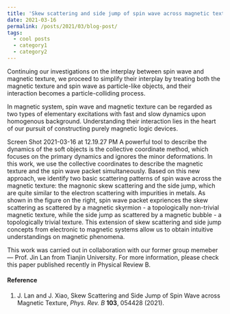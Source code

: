 ```yaml
---
title: 'Skew scattering and side jump of spin wave across magnetic texture'
date: 2021-03-16
permalink: /posts/2021/03/blog-post/
tags:
  - cool posts
  - category1
  - category2
---
```


Continuing our investigations on the interplay between spin wave and magnetic texture, we proceed to simplify their interplay by treating both the magnetic texture and spin wave as particle-like objects, and their interaction becomes a particle-colliding process.

In magnetic system, spin wave and magnetic texture can be regarded as two types of elementary excitations with fast and slow dynamics upon homogenous background. Understanding their interaction lies in the heart of our pursuit of constructing purely magnetic logic devices.

Screen Shot 2021-03-16 at 12.19.27 PM
A powerful tool to describe the dynamics of the soft objects is the collective coordinate method, which focuses on the primary dynamics and ignores the minor deformations. In this work, we use the collective coordinates to describe the magnetic texture and the spin wave packet simultaneously. Based on this new approach, we identify two basic scattering patterns of spin wave across the magnetic texture: the magnonic skew scattering and the side jump, which are quite similar to the electron scattering with impurities in metals. As shown in the figure on the right,  spin wave packet expriences the skew scattering as scattered by a magnetic skyrmion - a topologically non-trivial magnetic texture, while the side jump as scattered by a magnetic bubble - a topologically trivial texture. This extension of skew scattering and side jump concepts from electronic to magnetic systems allow us to obtain intuitive understandings on magnetic phenomena.

This work was carried out in collaboration with our former group memeber — Prof. Jin Lan from Tianjin University. For more information, please check this paper published recently in Physical Review B. 

#### Reference
1. J. Lan and J. Xiao, Skew Scattering and Side Jump of Spin Wave across Magnetic Texture, _Phys. Rev. B_ __103__, 054428 (2021).